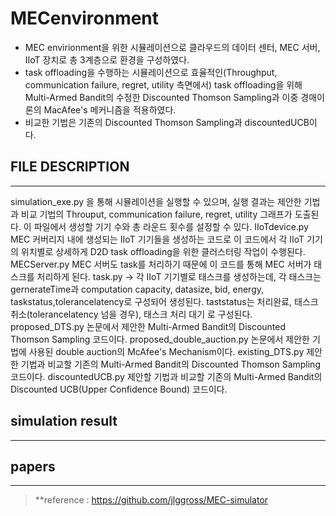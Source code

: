 # MECenvironment
* MEC envirionment을 위한 시뮬레이션으로 클라우드의 데이터 센터, MEC 서버, IIoT 장치로 총 3계층으로 환경을 구성하였다.
* task offloading을 수행하는 시뮬레이션으로 효율적인(Throughput, communication failure, regret, utility 측면에서) task offloading을 위해 Multi-Armed Bandit의 수정한 Discounted Thomson Sampling과 이중 경매이론의 MacAfee's 메커니즘을 적용하였다.
* 비교한 기법은 기존의 Discounted Thomson Sampling과 discountedUCB이다.


## FILE DESCRIPTION
___
simulation_exe.py 을 통해 시뮬레이션을 실행할 수 있으며, 실행 결과는 제안한 기법과 비교 기법의 Throuput, communication failure, regret, utility 그래프가 도출된다. 이 파일에서 생성할 기기 수와 총 라운드 횟수를 설정할 수 있다.
IIoTdevice.py MEC 커버리지 내에 생성되는 IIoT 기기들을 생성하는 코드로 이 코드에서 각 IIoT 기기의 위치별로 상세하게 D2D task offloading을 위한 클러스터링 작업이 수행된다.
MECServer.py MEC 서버도 task를 처리하기 때문에 이 코드를 통해 MEC 서버가 태스크를 처리하게 된다.
task.py -> 각 IIoT 기기별로 태스크를 생성하는데, 각 태스크는 gernerateTime과 computation capacity, datasize, bid, energy, taskstatus,tolerancelatency로 구성되어 생성된다.
taststatus는 처리완료, 태스크 취소(tolerancelatency 넘을 경우), 태스크 처리 대기 로 구성된다.
proposed_DTS.py 논문에서 제안한 Multi-Armed Bandit의 Discounted Thomson Sampling 코드이다.
proposed_double_auction.py 논문에서 제안한 기법에 사용된 double auction의 McAfee's Mechanism이다.
existing_DTS.py 제안한 기법과 비교할 기존의 Multi-Armed Bandit의 Discounted Thomson Sampling 코드이다.
discountedUCB.py 제안할 기법과 비교할 기존의 Multi-Armed Bandit의 Discounted UCB(Upper Confidence Bound) 코드이다.

## simulation result
___



## papers
___


> **reference : https://github.com/jlggross/MEC-simulator
